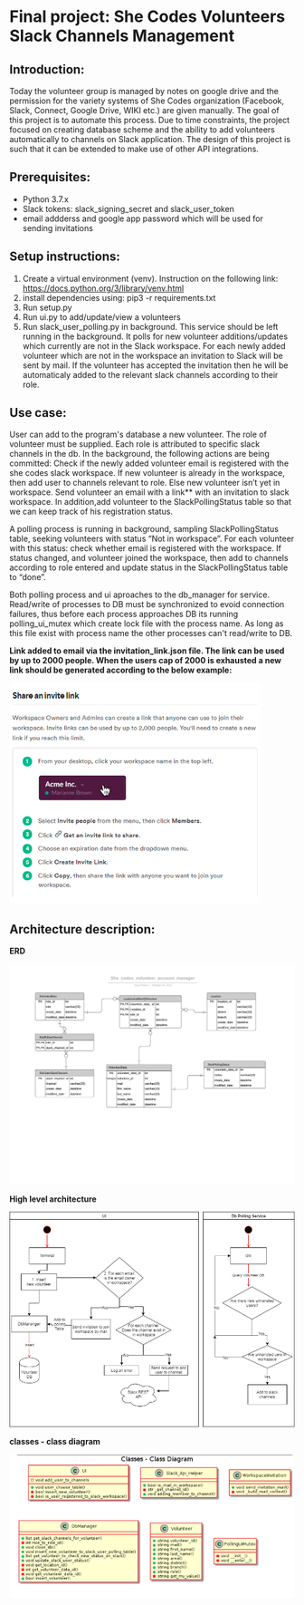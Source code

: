 # Final project: She Codes Volunteers Slack Channels Management 

## Introduction:

Today the volunteer group is managed by notes on google drive and the permission for the variety systems of She Codes organization (Facebook, Slack, Connect, Google Drive, WIKI etc.) are given manually.
The goal of this project is to automate this process. Due to time constraints, the project focused on creating database scheme and the ability to add volunteers automatically to channels on Slack application. The design of this project is such that it can be extended to make use of other API integrations.

## Prerequisites:
- Python 3.7.x
- Slack tokens: slack_signing_secret and slack_user_token
- email addderss and google app password which will be used for sending invitations

## Setup instructions:
1) Create a virtual environment (venv). Instruction on the following link: https://docs.python.org/3/library/venv.html
2) install dependencies using: pip3 -r requirements.txt
3) Run setup.py
4) Run ui.py to add/update/view a volunteers
5) Run slack_user_polling.py in background. This service should be left running in the background. It polls
for new volunteer additions/updates which currently are not in the Slack workspace. For each newly added volunteer which are not in the workspace an invitation to Slack will be sent by mail. If the volunteer has accepted the invitation then he will be automaticaly added
to the relevant slack channels according to their role.


## Use case:

User can add to the program's database a new volunteer. The role of volunteer must be supplied.
Each role is  attributed to specific slack channels in the db.
In the background, the following actions are being committed:
Check if the newly added volunteer email is registered with the she codes slack workspace.
If new volunteer is already in the workspace, then add user to channels relevant to role.
Else new volunteer isn’t yet in workspace. Send volunteer an email with a link** with an invitation to slack workspace. In addition,add volunteer to the SlackPollingStatus table so that we can keep track of his registration status.

A polling process is running in background, sampling SlackPollingStatus table, seeking volunteers with status “Not in workspace”.
For each volunteer with this status: check whether email is registered with the workspace. If status changed, and volunteer joined the workspace, then add to channels according to role entered and update status in the SlackPollingStatus  table to “done”.

Both polling process and ui aproaches to the db_manager for service. Read/write of processes to DB must be synchronized to evoid connection failures, thus before each process approaches DB its running polling_ui_mutex which create lock file with the process name.
As long as this file exist with process name the other processes can't read/write to DB.

__Link added to email via the invitation_link.json file. The link can be used by up to 2000 people. When the users cap of 2000 is exhausted a new link should be generated according to the below example:__

![From invitation link creation guide of slack](/images/invitation_link.png)

## Architecture description:
__ERD__  

![ERD](/images/She_codes_volunteer_account_manager.png)

__High level architecture__  

![High level architecture](/images/SheCodes_user_manager_Diagram.png)

__classes - class diagram__  

![classes - class diagram](/images/classes_class_diagram.png)

